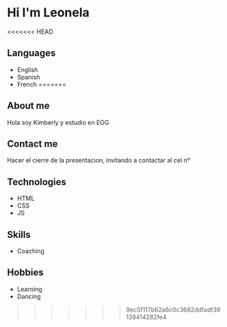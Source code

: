 # Hi I'm Leonela 

<<<<<<< HEAD
## Languages

- English
- Spanish
- French
=======
## About me

Hola soy Kimberly y estudio en EGG

## Contact me

Hacer el cierre de la presentacion, invitando a contactar al cel nº

## Technologies

- HTML
- CSS
- JS

## Skills

- Coaching

## Hobbies

- Learning 
- Dancing
>>>>>>> 9ec5f117b62a6c0c3682ddfadf39128414282fe4

